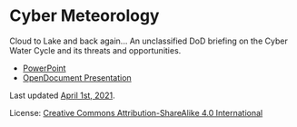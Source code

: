 # Cyber Meteorology
Cloud to Lake and back again... An unclassified DoD briefing on the Cyber Water Cycle and its threats and opportunities.

* [PowerPoint](https://github.com/hackermatic/cyber_meteorology/blob/main/Cyber%20Meteorology%2004-01-21.pptx)
* [OpenDocument Presentation](https://github.com/hackermatic/cyber_meteorology/blob/main/Cyber%20Meteorology%2004-01-21.odp)

Last updated [April 1st, 2021](https://en.wikipedia.org/wiki/April_Fools'_Day).

License: [Creative Commons Attribution-ShareAlike 4.0 International](LICENSE.md)
